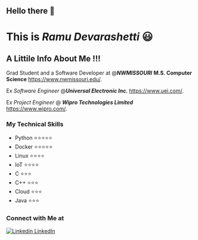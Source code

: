## Hello there 👋

# This is ***Ramu Devarashetti*** 😃

## A Littile Info About Me !!!
Grad Student and a Software Developer at @***NWMISSOURI*** **M.S. Computer Science** <https://www.nwmissouri.edu/>.

Ex *Software Engineer* @***Universal Electronic Inc.*** <https://www.uei.com/>.

Ex *Project Engineer* @ ***Wipro Technologies Limited*** <https://www.wipro.com/>.   

### My Technical Skills
* Python    ⭐⭐⭐⭐⭐ 
* Docker    ⭐⭐⭐⭐⭐
* Linux     ⭐⭐⭐⭐
* IoT       ⭐⭐⭐⭐
* C         ⭐⭐⭐ 
* C++       ⭐⭐⭐ 
* Cloud     ⭐⭐⭐
* Java      ⭐⭐⭐

### Connect with Me at
[![Linkedin](https://i.stack.imgur.com/gVE0j.png) LinkedIn](https://www.linkedin.com/in/ramu-devarashetti/)

